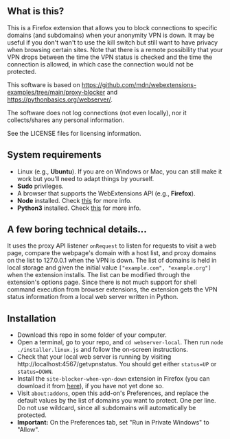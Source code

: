 
## What is this?

This is a Firefox extension that allows you to block connections to specific domains (and subdomains) when your anonymity VPN is down. It may be useful if you don't wan't to use the kill switch but still want to have privacy when browsing certain sites. Note that there is a remote possibility that your VPN drops between the time the VPN status is checked and the time the connection is allowed, in which case the connection would not be protected. 

This software is based on https://github.com/mdn/webextensions-examples/tree/main/proxy-blocker and https://pythonbasics.org/webserver/.

The software does not log connections (not even locally), nor it collects/shares any personal information.

See the LICENSE files for licensing information.

## System requirements

- Linux (e.g., **Ubuntu**).
  If you are on Windows or Mac, you can still make it work but you'll need to adapt things by yourself.
- **Sudo** privileges.
- A browser that supports the WebExtensions API (e.g., **Firefox**).
- **Node** installed. Check [this](https://nodejs.org/en/download/prebuilt-installer) for more info.
- **Python3** installed. Check [this](https://www.python.org/downloads/) for more info.

## A few boring technical details...

It uses the proxy API listener `onRequest` to listen for requests to visit a web page, compare the webpage's domain with a host list, and proxy domains on the list to 127.0.0.1 when the VPN is down. The list of domains is held in local storage and given the initial value `["example.com", "example.org"]` when the extension installs. The list can be modified through the extension's options page. Since there is not much support for shell command execution from browser extensions, the extension gets the VPN status information from a local web server written in Python.

## Installation

* Download this repo in some folder of your computer.
* Open a terminal, go to your repo, and `cd webserver-local`. Then run `node ./installer.linux.js` and follow the on-screen instructions.
* Check that your local web server is running by visiting http://localhost:4567/getvpnstatus. You should get either `status=UP` or `status=DOWN`.
* Install the `site-blocker-when-vpn-down` extension in Firefox (you can download it from [here](https://addons.mozilla.org/en-US/firefox/addon/site-blocker-when-vpn-down/)), if you have not yet done so.
* Visit `about:addons`, open this add-on's Preferences, and replace the default values by the list of domains you want to protect. One per line. Do not use wildcard, since all subdomains will automatically be protected.
* **Important:** On the Preferences tab, set "Run in Private Windows" to "Allow".
